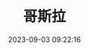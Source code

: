 ---
title: "哥斯拉"
date: "2023-09-03 09:22:16"
rating: 3.0
status: "看过"
review: ""
url: "https://movie.douban.com/subject/2063914/"
type: "movie"
year: 2023
isPublic: true
cover: "https://cdn.sa.net/2025/02/10/EDPf8rzZ5LMdYa4.webp"
---